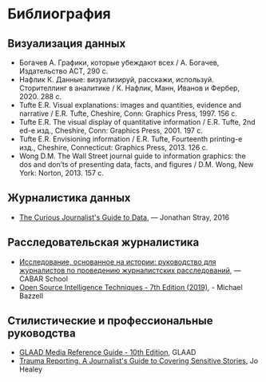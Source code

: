 # Библиография

## Визуализация данных

- Богачев А. Графики, которые убеждают всех / А. Богачев, Издательство АСТ, 290 c.
- Нафлик К. Данные: визуализируй, расскажи, используй. Сторителлинг в аналитике / К. Нафлик, Манн, Иванов и Фербер, 2020. 288 c.
- Tufte E.R. Visual explanations: images and quantities, evidence and narrative / E.R. Tufte, Cheshire, Conn: Graphics Press, 1997. 156 c.
- Tufte E.R. The visual display of quantitative information / E.R. Tufte, 2nd ed-е изд., Cheshire, Conn: Graphics Press, 2001. 197 c.
- Tufte E.R. Envisioning information / E.R. Tufte, Fourteenth printing-е изд., Cheshire, Connecticut: Graphics Press, 2013. 126 c.
- Wong D.M. The Wall Street journal guide to information graphics: the dos and don’ts of presenting data, facts, and figures / D.M. Wong, New York: Norton, 2013. 157 c.

## Журналистика данных

- [The Curious Journalist's Guide to Data](https://legacy.gitbook.com/book/towcenter/curious-journalist-s-guide-to-data/details), — Jonathan Stray, 2016

## Расследовательская журналистика

- [Исследование, основанное на истории: руководство для журналистов по проведению журналистских расследований](https://school.cabar.asia/ru/books/issledovanie-osnovannoe-na-istorii-rukovodstvo-dlja-zhurnalistov-po-provedeniju-zhurnalistkih-rassledovanij/), — CABAR School
- [Open Source Intelligence Techniques - 7th Edition (2019)](https://inteltechniques.com/book1.html), - Michael Bazzell


## Стилистические и профессиональные руководства

- [GLAAD Media Reference Guide - 10th Edition](https://www.glaad.org/reference), GLAAD
- [Trauma Reporting. A Journalist's Guide to Covering Sensitive Stories](https://www.routledge.com/Trauma-Reporting-A-Journalists-Guide-to-Covering-Sensitive-Stories-1st/Healey/p/book/9781138482104), Jo Healey
